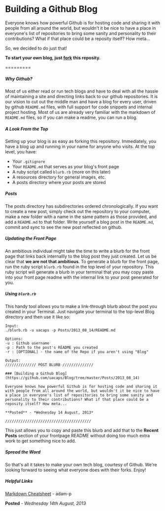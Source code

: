 Building a Github Blog
=========

Everyone knows how powerful Github is for hosting code and sharing it with people from all around the world, but wouldn't it be nice to have a place in everyone's list of repositories to bring some sanity and personality to their contributions? What if that place could be a reposity itself? How meta...

So, we decided to do just that!  

**To start your own blog, just [fork](https://github.com/uacaps/Blog/fork) this reposity.** 

=========

##### Why Github?

Most of us either read or run tech blogs and have to deal with all the hassle of maintaining a site and directing links back to our github repositories. It is our vision to cut out the middle man and have a blog for every user, driven by github <code>README.md</code> files, with full support for code snippets and internal project hosting. Most of us are already very familiar with the markdown of <code>README.md</code> files, so if you can make a readme, you can run a blog.

##### A Look From the Top

Setting up your blog is as easy as forking this repository. Immediately, you have a blog up and running in your name for anyone who visits. At the top level, you have: 

* Your <code>.gitignore</code> 
* Your <code>README.md</code> that serves as your blog's front page 
* A ruby script called <code>blurb.rb</code> (more on this later)
* A resources directory for general images, etc.
* A posts directory where your posts are stored

##### Posts

The posts directory has subdirectories ordered chronologically. If you want to create a new post, simply check out the repository to your computer, make a new folder with a name in the same pattern as those provided, and add a <code>README.md</code> to that folder. Write yourself a blog post in the <code>README.md</code>, commit and sync to see the new post reflected on github.

##### Updating the Front Page

An ambitious individual might take the time to write a blurb for the front page that links back internallly to the blog post they just created. Let us be clear that **we are not that ambitious**. To generate a blurb for the front page, run the ruby script <code>blurb.rb</code> found in the top level of your repository. This ruby script will generate a blurb in your terminal that you may copy paste into your front page readme with the internal link to your post generated for you.

##### Using <code>blurb.rb</code>

This handy tool allows you to make a link-through blurb about the post you created in your Terminal. Just navigate your terminal to the top-level Blog directory and then use it like so:

```shell
Input:
./blurb.rb -u uacaps -p Posts/2013_08_14/README.md

Options:
-u : Github username
-p : Path to the post's README you created
-r : [OPTIONAL] - the name of the Repo if you aren't using "Blog"

Output:
////////////// POST BLURB //////////////

### [Building a Github Blog](https://github.com/uacaps/Blog/tree/master/Posts/2013_08_14)

Everyone knows how powerful Github is for hosting code and sharing it with people from all around the world, but wouldn't it be nice to have a place in everyone's list of repositories to bring some sanity and personality to their contributions? What if that place could be a reposity itself? How meta...

**Posted** - *Wednesday 14 August, 2013*

///////////////////////////////////////
```

This just allows you to copy and paste this blurb and add that to the **Recent Posts** section of your frontpage README without doing too much extra work to get something nice to add.

##### Spread the Word

So that's all it takes to make your own tech blog, courtesy of Github. We're looking forward to seeing what everyone does with their forks. Enjoy!

##### Helpful Links

[Markdown Cheatsheet](https://github.com/adam-p/markdown-here/wiki/Markdown-Cheatsheet) - adam-p

**Posted** - *Wednesday 14th August, 2013*
